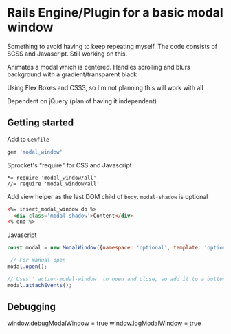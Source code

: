 # Rails Engine/Plugin for a basic modal window

Something to avoid having to keep repeating myself. The code consists of SCSS and Javascript. Still working on this.

Animates a modal which is centered. Handles scrolling and blurs background with a gradient/transparent black

Using Flex Boxes and CSS3, so I'm not planning this will work with all

Dependent on jQuery (plan of having it independent)

## Getting started

Add to `Gemfile`
```ruby
gem 'modal_window'
```

Sprocket's "require" for CSS and Javascript
```
*= require 'modal_window/all'
//= require 'modal_window/all'
```

Add view helper as the last DOM child of `body`. `modal-shadow` is optional
```html
<%= insert_modal_window do %>
  <div class='modal-shadow'>Content</div>
<% end %>
```

Javascript
```javascript
const modal = new ModalWindow({namespace: 'optional', template: 'optional'});

 // For manual open
modal.open();

// Uses '.action-modal-window' to open and close, so add it to a button
modal.attachEvents(); 
```

## Debugging
window.debugModalWindow = true
window.logModalWindow = true